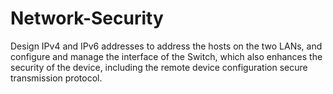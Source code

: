 # Network-Security
Design IPv4 and IPv6 addresses to address the hosts on the two LANs, and configure and manage the interface of the Switch, which also enhances the security of the device, including the remote device configuration secure transmission protocol.
